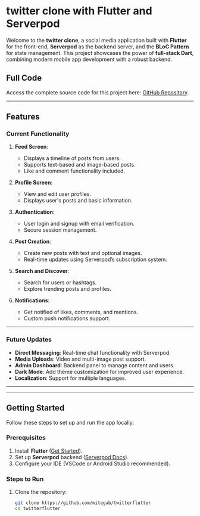 # twitter clone with Flutter and Serverpod

Welcome to the **twitter clone**, a social media application built with **Flutter** for the front-end, **Serverpod** as the backend server, and the **BLoC Pattern** for state management. This project showcases the power of **full-stack Dart**, combining modern mobile app development with a robust backend.

## Full Code  
Access the complete source code for this project here: [GitHub Repository](https://github.com/mitegabtwitterflutter).


---

## Features

### Current Functionality  
1. **Feed Screen**:  
   - Displays a timeline of posts from users.  
   - Supports text-based and image-based posts.  
   - Like and comment functionality included.

2. **Profile Screen**:  
   - View and edit user profiles.  
   - Displays user's posts and basic information.

3. **Authentication**:  
   - User login and signup with email verification.  
   - Secure session management.

4. **Post Creation**:  
   - Create new posts with text and optional images.  
   - Real-time updates using Serverpod’s subscription system.

5. **Search and Discover**:  
   - Search for users or hashtags.  
   - Explore trending posts and profiles.

6. **Notifications**:  
   - Get notified of likes, comments, and mentions.  
   - Custom push notifications support.

---

### Future Updates  
- **Direct Messaging**: Real-time chat functionality with Serverpod.  
- **Media Uploads**: Video and multi-image post support.  
- **Admin Dashboard**: Backend panel to manage content and users.  
- **Dark Mode**: Add theme customization for improved user experience.  
- **Localization**: Support for multiple languages.

---


---

## Getting Started  

Follow these steps to set up and run the app locally:

### Prerequisites  
1. Install **Flutter** ([Get Started](https://flutter.dev/docs/get-started/install)).  
2. Set up **Serverpod** backend ([Serverpod Docs](https://serverpod.dev/)).  
3. Configure your IDE (VSCode or Android Studio recommended).

### Steps to Run  
1. Clone the repository:  
   ```bash  
   git clone https://github.com/mitegab/twitterflutter  
   cd twitterflutter  
